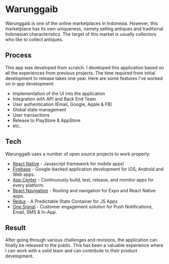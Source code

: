 # Warunggaib

Warunggaib is one of the online marketplaces in Indonesia. However, this marketplace has its own uniqueness, namely selling antiques and traditional Indonesian characteristics. The target of this market is usually collectors who like to collect antiques.

## Process

This app was developed from scratch. I developed this application based on all the experiences from previous projects. The time required from initial development to release takes one year. Here are some features I've worked on in app development:

- Implementation of the UI into the application
- Integration with API and Back End Team
- User authentication (Email, Google, Apple & FB)
- Global state management
- User transactions
- Release to PlayStore & AppStore
- etc..

## Tech

Warunggaib uses a number of open source projects to work properly:

- [React Native](https://facebook.github.io/react-native/) - Javascript framework for mobile apps!
- [Firebase](https://firebase.google.com) - Google-backed application development for iOS, Android and Web apps.
- [App Center](https://appcenter.ms) - Continuously build, test, release, and monitor apps for every platform.
- [React Navigation](https://reactnavigation.org/) - Routing and navigation for Expo and React Native apps.
- [Redux](https://redux.js.org/) - A Predictable State Container for JS Apps
- [One Signal](https://onesignal.com/) - Customer engagement solution for Push Notifications, Email, SMS & In-App.

## Result

After going through various challenges and revisions, the application can finally be released to the public. This has been a valuable experience where I can work with a solid team and can contribute to their product development.

